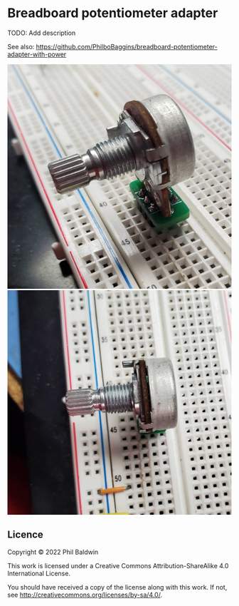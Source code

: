 Breadboard potentiometer adapter
================================

TODO: Add description

See also: https://github.com/PhilboBaggins/breadboard-potentiometer-adapter-with-power

![Photo of assembled board sitting in a breadboard](photo-1.jpg)
![Photo of assembled board sitting in a breadboard](photo-2.jpg)

Licence
-------

Copyright © 2022 Phil Baldwin

This work is licensed under a Creative Commons Attribution-ShareAlike 4.0 International License.

You should have received a copy of the license along with this work. If not, see <http://creativecommons.org/licenses/by-sa/4.0/>.
